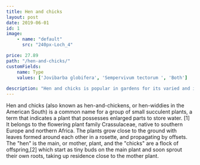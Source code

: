 ```yaml
---
title: Hen and chicks
layout: post
date: 2019-06-01
id: 1
image: 
    - name: "default"
      src: "240px-Loch_4"

price: 27.89
path: "/hen-and-chicks/"
customFields:
    name: Type
    values: ['Jovibarba globifera', 'Sempervivum tectorum ', 'Both']
    
description: "Hen and chicks is popular in gardens for its varied and interesting appearance and hardiness."
---
```


Hen and chicks (also known as hen-and-chickens, or hen-widdies in the American South) is a common name for a group of small succulent plants, a term that indicates a plant that possesses enlarged parts to store water. [1] It belongs to the flowering plant family Crassulaceae, native to southern Europe and northern Africa. The plants grow close to the ground with leaves formed around each other in a rosette, and propagating by offsets. The "hen" is the main, or mother, plant, and the "chicks" are a flock of offspring,[2] which start as tiny buds on the main plant and soon sprout their own roots, taking up residence close to the mother plant.